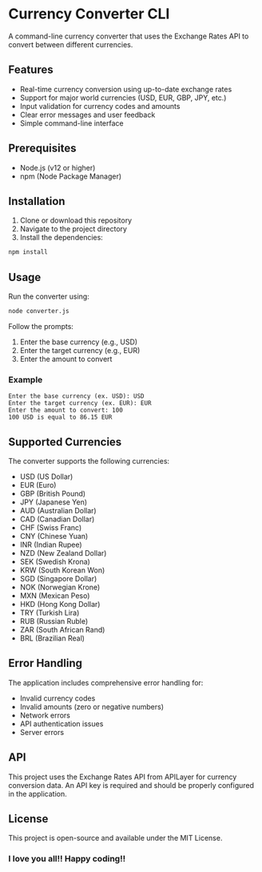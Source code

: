 # Currency Converter CLI

A command-line currency converter that uses the Exchange Rates API to convert between different currencies.

## Features

- Real-time currency conversion using up-to-date exchange rates
- Support for major world currencies (USD, EUR, GBP, JPY, etc.)
- Input validation for currency codes and amounts
- Clear error messages and user feedback
- Simple command-line interface

## Prerequisites

- Node.js (v12 or higher)
- npm (Node Package Manager)

## Installation

1. Clone or download this repository
2. Navigate to the project directory
3. Install the dependencies:

```bash
npm install
```

## Usage

Run the converter using:

```bash
node converter.js
```

Follow the prompts:
1. Enter the base currency (e.g., USD)
2. Enter the target currency (e.g., EUR)
3. Enter the amount to convert

### Example

```
Enter the base currency (ex. USD): USD
Enter the target currency (ex. EUR): EUR
Enter the amount to convert: 100
100 USD is equal to 86.15 EUR
```

## Supported Currencies

The converter supports the following currencies:
- USD (US Dollar)
- EUR (Euro)
- GBP (British Pound)
- JPY (Japanese Yen)
- AUD (Australian Dollar)
- CAD (Canadian Dollar)
- CHF (Swiss Franc)
- CNY (Chinese Yuan)
- INR (Indian Rupee)
- NZD (New Zealand Dollar)
- SEK (Swedish Krona)
- KRW (South Korean Won)
- SGD (Singapore Dollar)
- NOK (Norwegian Krone)
- MXN (Mexican Peso)
- HKD (Hong Kong Dollar)
- TRY (Turkish Lira)
- RUB (Russian Ruble)
- ZAR (South African Rand)
- BRL (Brazilian Real)

## Error Handling

The application includes comprehensive error handling for:
- Invalid currency codes
- Invalid amounts (zero or negative numbers)
- Network errors
- API authentication issues
- Server errors

## API

This project uses the Exchange Rates API from APILayer for currency conversion data. An API key is required and should be properly configured in the application.

## License

This project is open-source and available under the MIT License.

### I love you all!! Happy coding!!